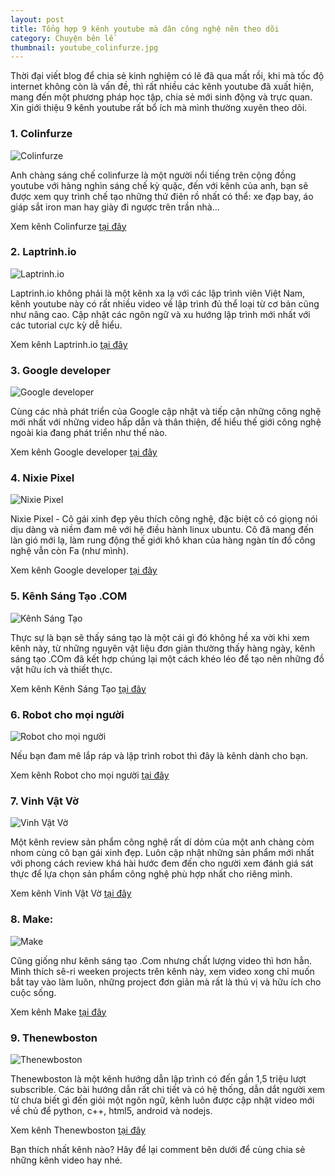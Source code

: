 ```yaml
---
layout: post
title: Tổng hợp 9 kênh youtube mà dân công nghệ nên theo dõi
category: Chuyện bên lề
thumbnail: youtube_colinfurze.jpg
---
```

Thời đại viết blog để chia sẻ kinh nghiệm có lẽ đã qua mất rồi, khi mà tốc độ internet không còn là vấn đề, thì rất nhiều các kênh youtube đã xuất hiện, mang đến một phương pháp học tập, chia sẻ mới sinh động và trực quan. Xin giới thiệu 9 kênh youtube rất bổ ích mà mình thường xuyên theo dõi.

### 1. Colinfurze

![Colinfurze](images/youtube_colinfurze.jpg)

Anh chàng sáng chế colinfurze là một người nổi tiếng trên cộng đồng youtube với hàng nghìn sáng chế kỳ quặc, đến với kênh của anh, bạn sẽ được xem quy trình chế tạo những thứ điên rồ nhất có thể: xe đạp bay, áo giáp sắt iron man hay giày đi ngược trên trần nhà...  

Xem kênh Colinfurze [tại đây](https://www.youtube.com/channel/UCp68_FLety0O-n9QU6phsgw)

### 2. Laptrinh.io

![Laptrinh.io](images/youtube_laptrinhio.jpg)

Laptrinh.io không phải là một kênh xa lạ với các lập trình viên Việt Nam, kênh youtube này có rất nhiều video về lập trình đủ thể loại từ cơ bản cũng như nâng cao. Cập nhật các ngôn ngữ và xu hướng lập trình mới nhất với các tutorial cực kỳ dễ hiểu.

Xem kênh Laptrinh.io [tại đây](https://www.youtube.com/channel/UCIdYTLffZ_SKITZihrlSACQ/)

### 3. Google developer

![Google developer](images/youtube_google_developer.jpg)

Cùng các nhà phát triển của Google cập nhật và tiếp cận những công nghệ mới nhất với những video hấp dẫn và thân thiện, để hiểu thế giới công nghệ ngoài kia đang phát triển như thế nào.

Xem kênh Google developer [tại đây](https://www.youtube.com/channel/UC_x5XG1OV2P6uZZ5FSM9Ttw)

### 4. Nixie Pixel

![Nixie Pixel](images/youtube_nixie_pixel.jpg)

Nixie Pixel - Cô gái xinh đẹp yêu thích công nghệ, đặc biệt cô có giọng nói dịu dàng và niềm đam mê với hệ điều hành linux ubuntu. Cô đã mang đến làn gió mới lạ, làm rung động thế giới khô khan của hàng ngàn tín đồ công nghệ vẫn còn Fa (như mình).

Xem kênh Google developer [tại đây](https://www.youtube.com/channel/UCBE-FO9JUOghSysV9gjTeHw)

### 5. Kênh Sáng Tạo .COM

![Kênh Sáng Tạo](images/youtube_kenhsangtao.jpg)

Thực sự là bạn sẽ thấy sáng tạo là một cái gì đó không hề xa vời khi xem kênh này, từ những nguyên vật liệu đơn giản thường thấy hàng ngày, kênh sáng tạo .COm đã kết hợp chúng lại một cách khéo léo để tạo nên những đồ vật hữu ích và thiết thực.

Xem kênh Kênh Sáng Tạo [tại đây](https://www.youtube.com/channel/UCyhbCnDC6BWUdH8m-RUJHug)

### 6. Robot cho mọi người

![Robot cho mọi người](images/youtube_robotchomoinguoi.jpg)

Nếu bạn đam mê lắp ráp và lập trình robot thì đây là kênh dành cho bạn.

Xem kênh Robot cho mọi người [tại đây](https://www.youtube.com/channel/UCk7DBrxA4J8qSKYrCcTn4qQ)

### 7. Vinh Vật Vờ

![Vinh Vật Vờ](images/youtube_vinhvatvo.jpg)

Một kênh review sản phẩm công nghệ rất dí dỏm của một anh chàng còm nhom cùng cô bạn gái xinh đẹp. Luôn cập nhật những sản phẩm mới nhất với phong cách review khá hài hước đem đến cho người xem đánh giá sát thực để lựa chọn sản phẩm công nghệ phù hợp nhất cho riêng mình.

Xem kênh Vinh Vật Vờ [tại đây](https://www.youtube.com/user/xuanvinh1612)

### 8. Make:

![Make](images/youtube_make.jpg)

Cũng giống như kênh sáng tạo .Com nhưng chất lượng video thì hơn hẳn. Mình thích sê-ri weeken projects trên kênh này, xem video xong chỉ muốn bắt tay vào làm luôn, những project đơn giản mà rất là thú vị và hữu ích cho cuộc sống.

Xem kênh Make [tại đây](https://www.youtube.com/user/makemagazine)

### 9. Thenewboston

![Thenewboston](images/youtube_thenewboston.jpg)

Thenewboston là một kênh hướng dẫn lập trình có đến gần 1,5 triệu lượt subscrible. Các bài hướng dẫn rất chi tiết và có hệ thống, dẫn dắt người xem từ chưa biết gì đến giỏi một ngôn ngữ, kênh luôn được cập nhật video mới về chủ để python, c++, html5, android và nodejs.

Xem kênh Thenewboston [tại đây](https://www.youtube.com/user/thenewboston)

Bạn thích nhất kênh nào? Hãy để lại comment bên dưới để cùng chia sẻ những kênh video hay nhé.
